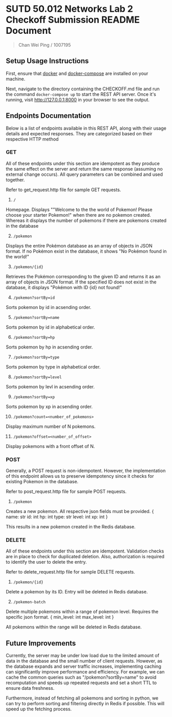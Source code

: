 # SUTD 50.012 Networks Lab 2 Checkoff Submission README Document

> Chan Wei Ping / 1007195

## Setup Usage Instructions

First, ensure that [docker](https://docs.docker.com/get-docker/) and [docker-compose](https://docs.docker.com/compose/install/)  are installed on your machine.

Next, navigate to the directory containing the CHECKOFF.md file and run the command ```docker-compose up``` to start the REST API server. Once it's running, visit http://127.0.0.1:8000 in your browser to see the output.

## Endpoints Documentation

Below is a list of endpoints available in this REST API, along with their usage details and expected responses. They are categorized based on their respective HTTP method

### GET

All of these endpoints under this section are idempotent as they produce the same effect on the server and return the same response (assuming no external change occurs). All query parameters can be combined and used together.

Refer to get_request.http file for sample GET requests. 

1. `/`

Homepage. Displays ""Welcome to the the world of Pokemon! Please choose your starter Pokemon!" when there are no pokemon created. Whereas it displays the number of pokemons if there are pokemons created in the database

2. `/pokemon`

Displays the entire Pokémon database as an array of objects in JSON format. If no Pokémon exist in the database, it shows "No Pokémon found in the world!"

3. `/pokemon/{id}`

Retrieves the Pokémon corresponding to the given ID and returns it as an array of objects in JSON format. If the specified ID does not exist in the database, it displays "Pokémon with ID {id} not found!"

4. `/pokemon?sortBy=id`

Sorts pokemon by id in acsending order.

5. `/pokemon?sortBy=name`

Sorts pokemon by id in alphabetical order.

6. `/pokemon?sortBy=hp`

Sorts pokemon by hp in acsending order.

7. `/pokemon?sortBy=type`

Sorts pokemon by type in alphabetical order.

8. `/pokemon?sortBy=level`

Sorts pokemon by levl in acsending order.

9. `/pokemon?sortBy=xp`

Sorts pokemon by xp in acsending order.

10. `/pokemon?count=<number_of_pokemons>`

Display maximum number of N pokemons.

11. `/pokemon?offset=<number_of_offset>`

Display pokemons with a front offset of N. 


### POST
Generally, a POST request is non-idempotent. However, the implementation of this endpoint allows us to preserve idempotency since it checks for existing Pokemon in the database.

Refer to post_request.http file for sample POST requests. 


1. `/pokemon`

Creates a new pokemon. All respective json fields must be provided.
{
    name: str
    id: int
    hp: int
    type: str 
    level: int 
    xp: int
}

This results in a new pokemon created in the Redis database. 

### DELETE

All of these endpoints under this section are idempotent. Validation checks are in place to check for duplicated deletion. Also, authorization is required to identify the user to delete the entry.

Refer to delete_request.http file for sample DELETE requests. 

1. `/pokemon/{id}`

Delete a pokemon by its ID. Entry will be deleted in Redis database.

2. `/pokemon-batch`

Delete multiple pokemons within a range of pokemon level. Requires the specific json format.
{
    min_level: int
    max_level: int
}

All pokemons within the range will be deleted in Redis database.

## Future Improvements
Currently, the server may be under low load due to the limited amount of data in the database and the small number of client requests. However, as the database expands and server traffic increases, implementing caching can significantly improve performance and efficiency. For example, we can cache the common queries such as "/pokemon?sortBy=name" to avoid recomputation and speeds up repeated requests and set a short TTL to ensure data freshness.

Furthermore, instead of fetching all pokemons and sorting in python, we can try to perform sorting and filtering directly in Redis if possible. This will speed up the fetching process.